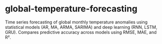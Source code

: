 # global-temperature-forecasting
Time series forecasting of global monthly temperature anomalies using statistical models (AR, MA, ARMA, SARIMA) and deep learning (RNN, LSTM, GRU). Compares predictive accuracy across models using RMSE, MAE, and R².
